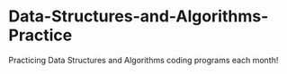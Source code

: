 # Data-Structures-and-Algorithms-Practice
Practicing Data Structures and Algorithms coding programs each month! 
